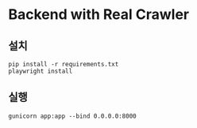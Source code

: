 # Backend with Real Crawler

## 설치
```
pip install -r requirements.txt
playwright install
```

## 실행
```
gunicorn app:app --bind 0.0.0.0:8000
```
